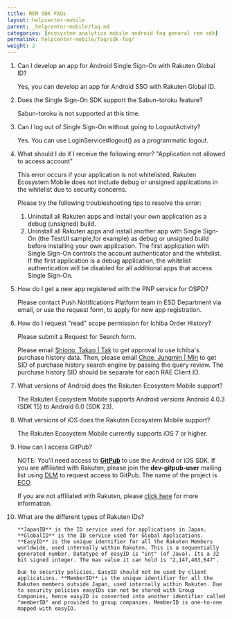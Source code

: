 ```yaml
---
title: REM SDK FAQs
layout: helpcenter-mobile
parent: _helpcenter-mobile/faq.md
categories: [ecosystem analytics mobile android faq general rem sdk]
permalink: helpcenter-mobile/faq/sdk-faq/
weight: 2
---
```


1. Can I develop an app for Android Single Sign-On with Rakuten Global ID?

    Yes, you can develop an app for Android SSO with Rakuten Global ID.

2. Does the Single Sign-On SDK support the Sabun-toroku feature?

    Sabun-toroku is not supported at this time.

3. Can I log out of Single Sign-On without going to LogoutActivity?

    Yes. You can use LoginService#logout() as a programmatic logout.

4. What should I do if I receive the following error? "Application not allowed to access account"

    This error occurs if your application is not whitelisted. Rakuten Ecosystem Mobile does not include debug or unsigned applications in the whitelist due to security concerns. 
    
    Please try the following troubleshooting tips to resolve the error:

    1. Uninstall all Rakuten apps and install your own application as a debug (unsigned) build. 
    2. Uninstall all Rakuten apps and install another app with Single Sign-On (the TestUI sample,for example) as debug or unsigned build before installing your own application. The first application with Single Sign-On controls the account authenticator and the whitelist. If the first application is a debug application, the whitelist authentication will be disabled for all additional apps that access Single Sign-On.

5. How do I get a new app registered with the PNP service for OSPD?

    Please contact Push Notifications Platform team in ESD Department via email, or use the request form, to apply for new app registration.

6. How do I request "read" scope permission for Ichiba Order History?

    Please submit a Request for Search form.

    Please email [Shiono, Takao | Tak](mailto:takao.shiono@rakuten.com) to get approval to use Ichiba's purchase history data. Then, please email [Choe, Jungmin | Min](mailto:jungmin.choe@rakuten.com) to get SID of purchase history search engine by passing the query review. The purchase history SID should be separate for each RAE Client ID.
7. What versions of Android does the Rakuten Ecosystem Mobile support?

    The Rakuten Ecosystem Mobile supports Android versions Android 4.0.3 (SDK 15) to Android 6.0 (SDK 23).

8. What versions of iOS does the Rakuten Ecosystem Mobile support?

    The Rakuten Ecosystem Mobile currently supports iOS 7 or higher.

9. How can I access GitPub?

    NOTE: You'll need access to **[GitPub](https://gitpub.rakuten-it.com/)** to use the Android or iOS SDK. If you are affiliated with Rakuten, please join the **dev-gitpub-user** mailing list using [DLM](https://dlm.rakuten-it.com/) to request access to GitPub. The name of the project is [ECO](https://gitpub.rakuten-it.com/projects/ECO). 
    
    If you are not affiliated with Rakuten, please [click here](https://confluence.rakuten-it.com/confluence/display/GDT/For+access+appication+to+use+R-Atlassians+from+an+external+network) for more information.

10. What are the different types of Rakuten IDs?

        **JapanID** is the ID service used for applications in Japan. **GlobalID** is the ID service used for Global Applications. **EasyID** is the unique identifier for all the Rakuten Members worldwide, used internally within Rakuten. This is a sequentially generated number. Datatype of easyID is "int" (of Java). Its a 32 bit signed integer. The max value it can hold is "2,147,483,647". 
        
        Due to security policies, EasyID should not be used by client applications. **MemberID** is the unique identifier for all the Rakuten members outside Japan, used internally within Rakuten. Due to security policies easyIDs can not be shared with Group Companies, hence easyID is converted into another identifier called "memberID" and provided to group companies. MemberID is one-to-one mapped with easyID.